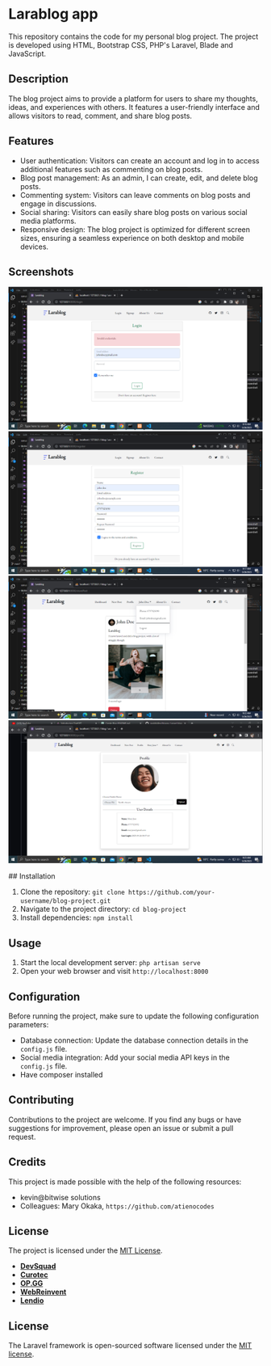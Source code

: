 # Larablog app
 
This repository contains the code for my personal blog project. The project is developed using HTML, Bootstrap CSS, PHP's Laravel, Blade and JavaScript.

## Description

The blog project aims to provide a platform for users to share my thoughts, ideas, and experiences with others. It features a user-friendly interface and allows visitors to read, comment, and share blog posts.

## Features

- User authentication: Visitors can create an account and log in to access additional features such as commenting on blog posts.
- Blog post management: As an admin, I can create, edit, and delete blog posts.
- Commenting system: Visitors can leave comments on blog posts and engage in discussions.
- Social sharing: Visitors can easily share blog posts on various social media platforms.
- Responsive design: The blog project is optimized for different screen sizes, ensuring a seamless experience on both desktop and mobile devices.

## Screenshots

<p align="center">
<a href="https://github.com/laravel/framework/actions"><img src="screenshots/Screenshot (3).png" alt=""></a>
<a href="https://packagist.org/packages/laravel/framework"><img src="screenshots/Screenshot (4).png" alt=""></a>
<a href="https://packagist.org/packages/laravel/framework"><img src="screenshots/Screenshot (5).png" alt=""></a>
<a href="https://packagist.org/packages/laravel/framework"><img src="screenshots/Screenshot (6).png" alt=""></a>
</p>
## Installation

1. Clone the repository: `git clone https://github.com/your-username/blog-project.git`
2. Navigate to the project directory: `cd blog-project`
3. Install dependencies: `npm install`

## Usage

1. Start the local development server: `php artisan serve`
2. Open your web browser and visit `http://localhost:8000`

## Configuration

Before running the project, make sure to update the following configuration parameters:

- Database connection: Update the database connection details in the `config.js` file.
- Social media integration: Add your social media API keys in the `config.js` file.
- Have composer installed

## Contributing

Contributions to the project are welcome. If you find any bugs or have suggestions for improvement, please open an issue or submit a pull request.

## Credits

This project is made possible with the help of the following resources:

- kevin@bitwise solutions
- Colleagues: Mary Okaka,  `https://github.com/atienocodes`

## License

The project is licensed under the [MIT License](LICENSE).

- **[DevSquad](https://devsquad.com)**
- **[Curotec](https://www.curotec.com/services/technologies/laravel/)**
- **[OP.GG](https://op.gg)**
- **[WebReinvent](https://webreinvent.com/?utm_source=laravel&utm_medium=github&utm_campaign=patreon-sponsors)**
- **[Lendio](https://lendio.com)**


## License

The Laravel framework is open-sourced software licensed under the [MIT license](https://opensource.org/licenses/MIT).
